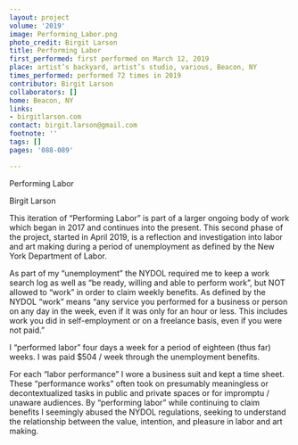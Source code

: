 ```yaml
---
layout: project
volume: '2019'
image: Performing_Labor.png
photo_credit: Birgit Larson
title: Performing Labor
first_performed: first performed on March 12, 2019
place: artist’s backyard, artist’s studio, various, Beacon, NY
times_performed: performed 72 times in 2019
contributor: Birgit Larson
collaborators: []
home: Beacon, NY
links:
- birgitlarson.com
contact: birgit.larson@gmail.com
footnote: ''
tags: []
pages: '088-089'

---
```


Performing Labor

Birgit Larson

This iteration of “Performing Labor” is part of a larger ongoing body of work which began in 2017 and continues into the present. This second phase of the project, started in April 2019, is a reflection and investigation into labor and art making during a period of unemployment as defined by the New York Department of Labor.

As part of my “unemployment” the NYDOL required me to keep a work search log as well as “be ready, willing and able to perform work”, but NOT allowed to “work” in order to claim weekly benefits. As defined by the NYDOL “work” means “any service you performed for a business or person on any day in the week, even if it was only for an hour or less. This includes work you did in self-employment or on a freelance basis, even if you were not paid.”

I “performed labor” four days a week for a period of eighteen (thus far) weeks. I was paid $504 / week through the unemployment benefits.

For each “labor performance” I wore a business suit and kept a time sheet. These “performance works” often took on presumably meaningless or decontextualized tasks in public and private spaces or for impromptu / unaware audiences. By “performing labor” while continuing to claim benefits I seemingly abused the NYDOL regulations, seeking to understand the relationship between the value, intention, and pleasure in labor and art making.
